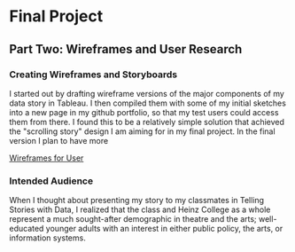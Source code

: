 # Final Project

## Part Two: Wireframes and User Research

### Creating Wireframes and Storyboards

I started out by drafting wireframe versions of the major components of my data story in Tableau. I then compiled them with some of my initial sketches into a new page in my github portfolio, so that my test users could access them from there. I found this to be a relatively simple solution that achieved the "scrolling story" design I am aiming for in my final project. In the final version I plan to have more 

[Wireframes for User](/Wireframes.md)

### Intended Audience

When I thought about presenting my story to my classmates in Telling Stories with Data, I realized that the class and Heinz College as a whole represent a much sought-after demographic in theatre and the arts; well-educated younger adults with an interest in either public policy, the arts, or information systems. 
